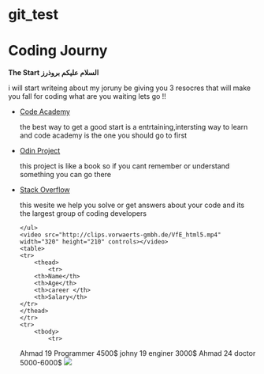 # git_test
<!DOCTYPE html>
<html>
<head>
    <title> 
        My First Webpage
    </title>
    <meta charset="utf-8">
</head>
 <body>
   <h1>Coding Journy</h1>  
    <p><strong>   The Start السلام عليكم بروذرز</strong></p>
    <p> i will start writeing about my joruny be giving you 3 resocres that will make you fall for coding  what are you waiting lets go !! </p>
    <!-- stay strong king -->
    <ul>
<li><a href="https://www.codecademy.com/" target="_blank">  Code Academy </a> <p> the best way to get a good start is a entrtaining,intersting way to learn and code academy is the one you should go to first </p>  </li>
<li><a href="https://www.theodinproject.com/" target="_blank">  Odin Project </a> <p>   this project is like a book so if you cant remember or understand something you can go there   </p>    </li>
<li><a href="https://stackoverflow.com/" target="_blank">Stack Overflow</a>  <p> this wesite we help you solve or get answers about your code and its the largest group of coding developers  </p>  </li>

    </ul>
    <video src="http://clips.vorwaerts-gmbh.de/VfE_html5.mp4" width="320" height="210" controls></video>
    <table>
    <tr>
        <thead>
            <tr>
        <th>Name</th>
        <th>Age</th>
        <th>career </th>
        <th>Salary</th>
    </tr>
    </thead>
    </tr>
    <tr>
        <tbody>
            <tr>
<td>  Ahmad  </td>
<td>  19 </td> 
<td> Programmer </td>
<td> 4500$ </td>
</tr>
<tr>
<td>johny</td>
<td> 19   </td>
<td>enginer</td>
<td>3000$</td> 
</tr>
<tr>
<td>Ahmad</td>
<td>24</td>
<td>doctor</td>
<td>5000-6000$</td>
</tr>
         </tbody>
    </tr>
</table>
<img src="https://media.istockphoto.com/vectors/silhouette-of-a-hacker-on-a-background-with-binary-code-and-lights-vector-id924667234"

 </body>





</html>
<!--made by THE GHOST OF FARMERS AKA FLA7-->